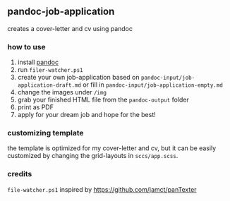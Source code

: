 ## pandoc-job-application
creates a cover-letter and cv using pandoc

### how to use
1. install [pandoc](https://pandoc.org/installing.html)
2. run `filer-watcher.ps1`
3. create your own job-application based on `pandoc-input/job-application-draft.md` or fill in `pandoc-input/job-application-empty.md`
4. change the images under `/img`
4. grab your finished HTML file from the `pandoc-output` folder
5. print as PDF
6. apply for your dream job and hope for the best!

### customizing template
the template is optimized for my cover-letter and cv, but it can be easily customized by changing the grid-layouts in `sccs/app.scss`.

### credits
`file-watcher.ps1` inspired by https://github.com/jamct/panTexter
